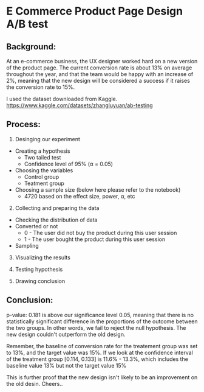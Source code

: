 # E Commerce Product Page Design A/B test

## Background:

At an e-commerce business, the UX designer worked hard on a new version of the product page. The current conversion rate is about 13% on average throughout the year, and that the team would be happy with an increase of 2%, meaning that the new design will be considered a success if it raises the conversion rate to 15%.


I used the dataset downloaded from Kaggle.
https://www.kaggle.com/datasets/zhangluyuan/ab-testing



## Process: 

1. Desinging our experiment 
- Creating a hypothesis
  - Two tailed test
  - Confidence level of 95% (α = 0.05)
- Choosing the variables
  - Control group
  - Teatment group
- Choosing a sample size  (below here please refer to the notebook)
  - 4720 based on the effect size, power, α, etc
    
2. Collecting and preparing the data 
- Checking the distribution of data
- Converted or not
  - 0 - The user did not buy the product during this user session
  - 1 - The user bought the product during this user session
- Sampling
  
3. Visualizing the results
   
4. Testing hypothesis
   
5. Drawing conclusion 


## Conclusion:
p-value: 0.181 is above our significance level 0.05, meaning that there is no statistically significant difference in the proportions of the outcome between the two groups. In other words, we fail to reject the null hypothesis. The new design couldn't outperform the old design.

Remember, the baseline of conversion rate for the treatement group was set to 13%, and the target value was 15%. If we look at the confidence interval of the treatment group [0.114, 0.133] is 11.6% - 13.3%, which includes the baseline value 13% but not the target value 15%

This is further proof that the new design isn't likely to be an improvement on the old desin. Cheers..


